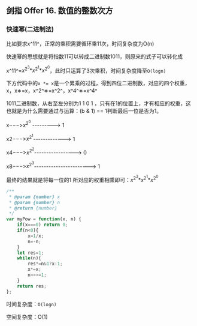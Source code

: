 ## 剑指 Offer 16. 数值的整数次方

### 快速幂(二进制法)

比如要求x^11^，正常的乘积需要循环乘11次，时间复杂度为O(n)

快速幂的思想就是将指数11可以转成二进制数1011，则原来的式子可以转化成

x^11^=$x^{2^3}$$*x^{2^1}*$$x^{2^0}$，此时只运算了3次乘积，时间复杂度降至`O(logn)`

下方代码中的`x *= x`是一个累乘的过程，得到四位二进制数，对应的四个权重，x，x∗=x，x^2^∗=x^2^，x^4^∗=x^4^

1011二进制数，从右至左分别为1 1 0 1 ，只有在1的位置上，才有相应的权重，这也就是为什么需要通过与运算：(b & 1) == 1判断最后一位是否为1。

x−−−>$x^{2^0}$ ---------> 1

x2−−−>$x^{2^1}$-------------> 1

x4−−−>$x^{2^2}$-----------------> 0

x8−−−>$x^{2^3}$-----------------------> 1

最终的结果就是将每一位的1 所对应的权重相乘即可：$x^{2^3}$$*x^{2^1}*$$x^{2^0}$

```javascript
/**
 * @param {number} x
 * @param {number} n
 * @return {number}
 */
var myPow = function(x, n) {
    if(x===0) return 0;
    if(n<0){
        x=1/x;
        n=-n;
    }
    let res=1;
    while(n){
        res*=n&1?x:1;
        x*=x;
        n>>>=1;
    }
    return res;
};
```

时间复杂度：`O(logn)`

空间复杂度：O(1)